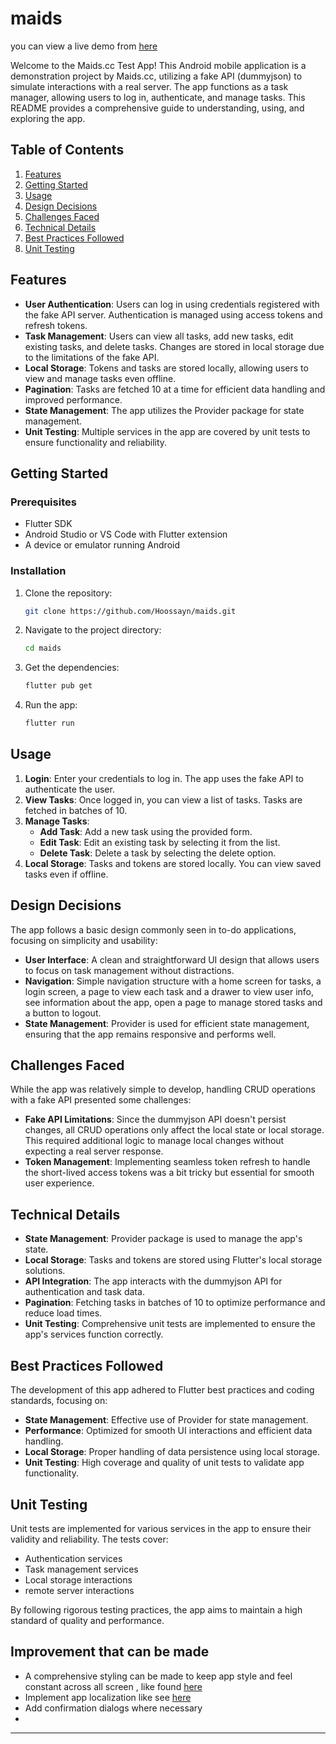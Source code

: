 # maids

you can view a live demo from [here](https://www.loom.com/share/80cc8ce5698c49178c5d1afded08dd39)<br/>

Welcome to the Maids.cc Test App! This Android mobile application is a demonstration project by Maids.cc, utilizing a fake API (dummyjson) to simulate interactions with a real server. The app functions as a task manager, allowing users to log in, authenticate, and manage tasks. This README provides a comprehensive guide to understanding, using, and exploring the app.

## Table of Contents
1. [Features](#features)
2. [Getting Started](#getting-started)
3. [Usage](#usage)
4. [Design Decisions](#design-decisions)
5. [Challenges Faced](#challenges-faced)
6. [Technical Details](#technical-details)
7. [Best Practices Followed](#best-practices-followed)
8. [Unit Testing](#unit-testing)

## Features

- **User Authentication**: Users can log in using credentials registered with the fake API server. Authentication is managed using access tokens and refresh tokens.
- **Task Management**: Users can view all tasks, add new tasks, edit existing tasks, and delete tasks. Changes are stored in local storage due to the limitations of the fake API.
- **Local Storage**: Tokens and tasks are stored locally, allowing users to view and manage tasks even offline.
- **Pagination**: Tasks are fetched 10 at a time for efficient data handling and improved performance.
- **State Management**: The app utilizes the Provider package for state management.
- **Unit Testing**: Multiple services in the app are covered by unit tests to ensure functionality and reliability.

## Getting Started

### Prerequisites

- Flutter SDK
- Android Studio or VS Code with Flutter extension
- A device or emulator running Android

### Installation

1. Clone the repository:
   ```sh
   git clone https://github.com/Hoossayn/maids.git
   ```
2. Navigate to the project directory:
   ```sh
   cd maids
   ```
3. Get the dependencies:
   ```sh
   flutter pub get
   ```
4. Run the app:
   ```sh
   flutter run
   ```

## Usage

1. **Login**: Enter your credentials to log in. The app uses the fake API to authenticate the user.
2. **View Tasks**: Once logged in, you can view a list of tasks. Tasks are fetched in batches of 10.
3. **Manage Tasks**:
    - **Add Task**: Add a new task using the provided form.
    - **Edit Task**: Edit an existing task by selecting it from the list.
    - **Delete Task**: Delete a task by selecting the delete option.
4. **Local Storage**: Tasks and tokens are stored locally. You can view saved tasks even if offline.

## Design Decisions

The app follows a basic design commonly seen in to-do applications, focusing on simplicity and usability:

- **User Interface**: A clean and straightforward UI design that allows users to focus on task management without distractions.
- **Navigation**: Simple navigation structure with a home screen for tasks, a login screen, a page to view each task and a drawer to view user 
  info, see information about the app, open a page to manage stored tasks and a button to logout.
- **State Management**: Provider is used for efficient state management, ensuring that the app remains responsive and performs well.

## Challenges Faced

While the app was relatively simple to develop, handling CRUD operations with a fake API presented some challenges:

- **Fake API Limitations**: Since the dummyjson API doesn't persist changes, all CRUD operations only affect the local state or local storage. This required additional logic to manage local changes without expecting a real server response.
- **Token Management**: Implementing seamless token refresh to handle the short-lived access tokens was a bit tricky but essential for smooth user experience.

## Technical Details

- **State Management**: Provider package is used to manage the app's state.
- **Local Storage**: Tasks and tokens are stored using Flutter's local storage solutions.
- **API Integration**: The app interacts with the dummyjson API for authentication and task data.
- **Pagination**: Fetching tasks in batches of 10 to optimize performance and reduce load times.
- **Unit Testing**: Comprehensive unit tests are implemented to ensure the app's services function correctly.

## Best Practices Followed

The development of this app adhered to Flutter best practices and coding standards, focusing on:

- **State Management**: Effective use of Provider for state management.
- **Performance**: Optimized for smooth UI interactions and efficient data handling.
- **Local Storage**: Proper handling of data persistence using local storage.
- **Unit Testing**: High coverage and quality of unit tests to validate app functionality.

## Unit Testing

Unit tests are implemented for various services in the app to ensure their validity and reliability. The tests cover:

- Authentication services
- Task management services
- Local storage interactions
- remote server interactions

By following rigorous testing practices, the app aims to maintain a high standard of quality and performance.

## Improvement that can be made
-  A comprehensive styling can be made to keep app style and feel constant across all screen , like found [here](https://github.com/Hoossayn/movie_app_flutter/blob/main/lib/app/core/theme/app_theme.dart)
-  Implement app localization like see [here](https://github.com/Hoossayn/movie_app_flutter/blob/main/lib/l10n/lang/app_en.arb)
- Add confirmation dialogs where necessary
- 
---
